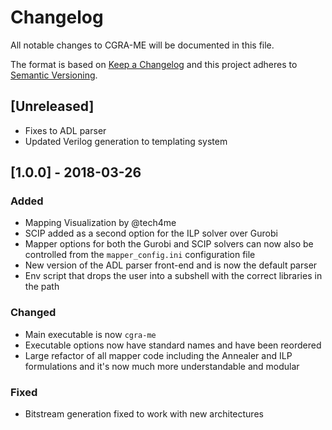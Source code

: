 # Changelog
All notable changes to CGRA-ME will be documented in this file.

The format is based on [Keep a Changelog](http://keepachangelog.com/en/1.0.0/)
and this project adheres to [Semantic Versioning](http://semver.org/spec/v2.0.0.html).

## [Unreleased]
- Fixes to ADL parser
- Updated Verilog generation to templating system

## [1.0.0] - 2018-03-26
### Added
- Mapping Visualization by @tech4me
- SCIP added as a second option for the ILP solver over Gurobi
- Mapper options for both the Gurobi and SCIP solvers can now also be controlled from the ``mapper_config.ini`` configuration file
- New version of the ADL parser front-end and is now the default parser
- Env script that drops the user into a subshell with the correct libraries in the path

### Changed
- Main executable is now ``cgra-me``
- Executable options now have standard names and have been reordered
- Large refactor of all mapper code including the Annealer and ILP formulations and it's now much more understandable and modular

### Fixed
- Bitstream generation fixed to work with new architectures

